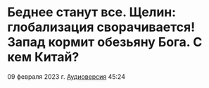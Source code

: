 # Беднее станут все. Щелин: глобализация сворачивается! Запад кормит обезьяну Бога. С кем Китай?

09 февраля 2023 г. [Аудиоверсия](https://e.pcloud.link/publink/show?code=XZfsndZbV7fU5uaUGj1hmxanNQCnk2LeWlV) 45:24

